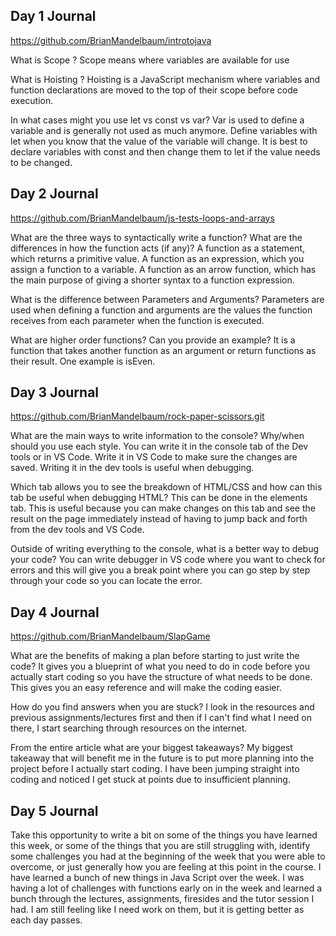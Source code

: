 ## Day 1 Journal

https://github.com/BrianMandelbaum/introtojava

What is Scope ? Scope means where variables are available for use

What is Hoisting ? Hoisting is a JavaScript mechanism where variables and function declarations are moved to the top of their scope before code execution.

In what cases might you use let vs const vs var? Var is used to define a variable and is generally not used as much anymore. Define variables with let when you know that the value of the variable will change. It is best to declare variables with const and then change them to let if the value needs to be changed.

## Day 2 Journal

https://github.com/BrianMandelbaum/js-tests-loops-and-arrays

What are the three ways to syntactically write a function? What are the differences in how the function acts (if any)? A function as a statement, which returns a primitive value. A function as an expression, which you assign a function to a variable. A function as an arrow function, which has the main purpose of giving a shorter syntax to a function expression.

What is the difference between Parameters and Arguments? Parameters are used when defining a function and arguments are the values the function receives from each parameter when the function is executed.

What are higher order functions? Can you provide an example? It is a function that takes another function as an argument or return functions as their result. One example is isEven.

## Day 3 Journal

https://github.com/BrianMandelbaum/rock-paper-scissors.git

What are the main ways to write information to the console? Why/when should you use each style. You can write it in the console tab of the Dev tools or in VS Code. Write it in VS Code to make sure the changes are saved. Writing it in the dev tools is useful when debugging.

Which tab allows you to see the breakdown of HTML/CSS and how can this tab be useful when debugging HTML? This can be done in the elements tab. This is useful because you can make changes on this tab and see the result on the page immediately instead of having to jump back and forth from the dev tools and VS Code.

Outside of writing everything to the console, what is a better way to debug your code? You can write debugger in VS code where you want to check for errors and this will give you a break point where you can go step by step through your code so you can locate the error.

## Day 4 Journal

https://github.com/BrianMandelbaum/SlapGame

What are the benefits of making a plan before starting to just write the code? It gives you a blueprint of what you need to do in code before you actually start coding so you have the structure of what needs to be done. This gives you an easy reference and will make the coding easier.

How do you find answers when you are stuck? I look in the resources and previous assignments/lectures first and then if I can't find what I need on there, I start searching through resources on the internet.

From the entire article what are your biggest takeaways? My biggest takeaway that will benefit me in the future is to put more planning into the project before I actually start coding. I have been jumping straight into coding and noticed I get stuck at points due to insufficient planning. 


## Day 5 Journal

Take this opportunity to write a bit on some of the things you have learned this week, or some of the things that you are still struggling with, identify some challenges you had at the beginning of the week that you were able to overcome, or just generally how you are feeling at this point in the course. I have learned a bunch of new things in Java Script over the week. I was having a lot of challenges with functions early on in the week and learned a bunch through the lectures, assignments, firesides and the tutor session I had. I am still feeling like I need work on them, but it is getting better as each day passes.